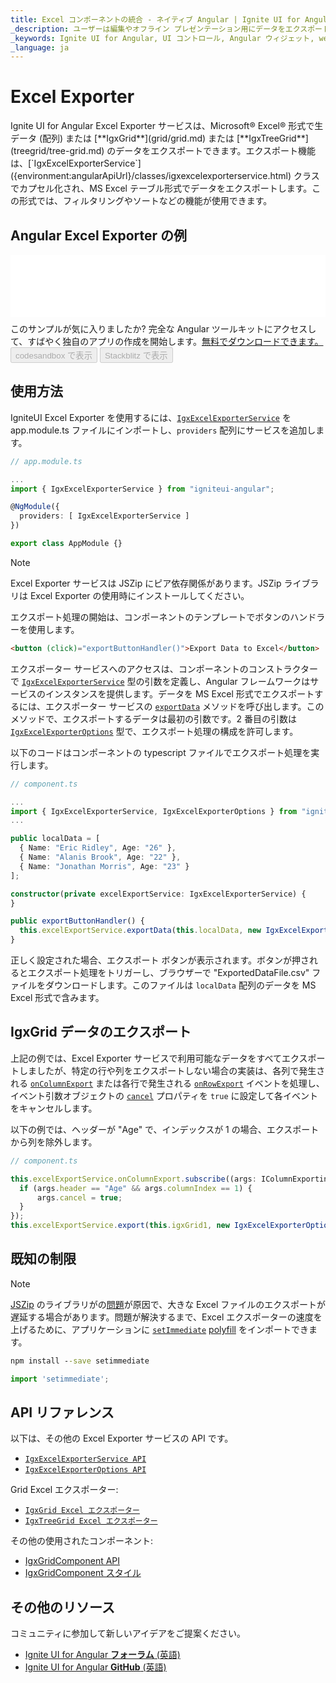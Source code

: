```yaml
---
title: Excel コンポーネントの統合 - ネイティブ Angular | Ignite UI for Angular
_description: ユーザーは編集やオフライン プレゼンテーション用にデータをエクスポートできます。Ignite UI for Angular コンポーネントと統合した Excel 形式でエクスポートできます。
_keywords: Ignite UI for Angular, UI コントロール, Angular ウィジェット, web ウィジェット, UI ウィジェット, Angular, ネイティブ Angular コントロール, ネイティブ Angular コンポーネント スィート, ネイティブ Angular コントロール, ネイティブ Angular コンポーネント ライブラリ, Angular Grid, Angular Data Grid, Angular Grid コントロール, Angular Grid コンポーネント, Excel エクスポート, Angular Excel コンポーネント, Angular エクスポート Excel
_language: ja
---
```


# Excel Exporter

<p class="highlight">
Ignite UI for Angular Excel Exporter サービスは、Microsoft® Excel® 形式で生データ (配列) または [**IgxGrid**](grid/grid.md) または [**IgxTreeGrid**](treegrid/tree-grid.md) のデータをエクスポートできます。エクスポート機能は、[`IgxExcelExporterService`]({environment:angularApiUrl}/classes/igxexcelexporterservice.html) クラスでカプセル化され、MS Excel テーブル形式でデータをエクスポートします。この形式では、フィルタリングやソートなどの機能が使用できます。</p>
<div class="divider"></div>

## Angular Excel Exporter の例

<div class="sample-container loading" style="height: 100px;">
    <iframe id="excel-export-sample-iframe" src="{environment:demosBaseUrl}/services/export-excel" width="100%" height="100%" seamless="" frameborder="0" onload="onSampleIframeContentLoaded(this);" alt="Angular Excel Exporter の例"></iframe>
</div>
<p style="margin: 0;padding-top: 0.5rem">このサンプルが気に入りましたか? 完全な Angular ツールキットにアクセスして、すばやく独自のアプリの作成を開始します。<a class="no-external-icon mchNoDecorate trackCTA" target="_blank" href="https://jp.infragistics.com/products/ignite-ui-angular/download" data-xd-ga-action="Download" data-xd-ga-label="Ignite UI for Angular">無料でダウンロードできます。</a></p>
<div>
<button data-localize="codesandbox" disabled class="codesandbox-btn" data-iframe-id="excel-export-sample-iframe" data-demos-base-url="{environment:demosBaseUrl}">codesandbox で表示</button>
<button data-localize="stackblitz" disabled class="stackblitz-btn" data-iframe-id="excel-export-sample-iframe" data-demos-base-url="{environment:demosBaseUrl}">Stackblitz で表示</button>
</div>
<div class="divider--half"></div>

## 使用方法

IgniteUI Excel Exporter を使用するには、[`IgxExcelExporterService`]({environment:angularApiUrl}/classes/igxexcelexporterservice.html) を app.module.ts ファイルにインポートし、`providers` 配列にサービスを追加します。

```typescript
// app.module.ts

...
import { IgxExcelExporterService } from "igniteui-angular";

@NgModule({
  providers: [ IgxExcelExporterService ]
})

export class AppModule {}
```

> [!Note]
> Excel Exporter サービスは JSZip にピア依存関係があります。JSZip ライブラリは Excel Exporter の使用時にインストールしてください。

エクスポート処理の開始は、コンポーネントのテンプレートでボタンのハンドラーを使用します。

```html
<button (click)="exportButtonHandler()">Export Data to Excel</button>
```

エクスポーター サービスへのアクセスは、コンポーネントのコンストラクターで [`IgxExcelExporterService`]({environment:angularApiUrl}/classes/igxexcelexporterservice.html) 型の引数を定義し、Angular フレームワークはサービスのインスタンスを提供します。データを MS Excel 形式でエクスポートするには、エクスポーター サービスの [`exportData`]({environment:angularApiUrl}/classes/igxexcelexporterservice.html#exportdata) メソッドを呼び出します。このメソッドで、エクスポートするデータは最初の引数です。2 番目の引数は [`IgxExcelExporterOptions`]({environment:angularApiUrl}/classes/igxexcelexporteroptions.html) 型で、エクスポート処理の構成を許可します。

以下のコードはコンポーネントの typescript ファイルでエクスポート処理を実行します。

```typescript
// component.ts

...
import { IgxExcelExporterService, IgxExcelExporterOptions } from "igniteui-angular";
...

public localData = [
  { Name: "Eric Ridley", Age: "26" },
  { Name: "Alanis Brook", Age: "22" },
  { Name: "Jonathan Morris", Age: "23" }
];

constructor(private excelExportService: IgxExcelExporterService) {
}

public exportButtonHandler() {
  this.excelExportService.exportData(this.localData, new IgxExcelExporterOptions("ExportedDataFile"));
}

```

正しく設定された場合、エクスポート ボタンが表示されます。ボタンが押されるとエクスポート処理をトリガーし、ブラウザーで "ExportedDataFile.csv" ファイルをダウンロードします。このファイルは `localData` 配列のデータを MS Excel 形式で含みます。

## IgxGrid データのエクスポート

上記の例では、Excel Exporter サービスで利用可能なデータをすべてエクスポートしましたが、特定の行や列をエクスポートしない場合の実装は、各列で発生される [`onColumnExport`]({environment:angularApiUrl}/classes/igxexcelexporterservice.html#oncolumnexport) または各行で発生される [`onRowExport`]({environment:angularApiUrl}/classes/igxexcelexporterservice.html#onrowexport) イベントを処理し、イベント引数オブジェクトの [`cancel`]({environment:angularApiUrl}/interfaces/irowexportingeventargs.html#cancel) プロパティを `true` に設定して各イベントをキャンセルします。

以下の例では、ヘッダーが "Age" で、インデックスが 1 の場合、エクスポートから列を除外します。

```typescript
// component.ts

this.excelExportService.onColumnExport.subscribe((args: IColumnExportingEventArgs) => {
  if (args.header == "Age" && args.columnIndex == 1) {
      args.cancel = true;
  }
});
this.excelExportService.export(this.igxGrid1, new IgxExcelExporterOptions("ExportedDataFile"));
```

## 既知の制限
> [!NOTE] 
> [JSZip](https://www.npmjs.com/package/jszip) のライブラリがの[問題](https://github.com/Stuk/jszip/issues/617)が原因で、大きな Excel ファイルのエクスポートが遅延する場合があります。問題が解決するまで、Excel エクスポーターの速度を上げるために、アプリケーションに [`setImmediate`](https://developer.mozilla.org/en-US/docs/Web/API/Window/setImmediate) [polyfill](https://www.npmjs.com/package/setimmediate) をインポートできます。

```cmd
npm install --save setimmediate
```

```ts
import 'setimmediate';
```

## API リファレンス

以下は、その他の Excel Exporter サービスの API です。

* [`IgxExcelExporterService API`]({environment:angularApiUrl}/classes/igxexcelexporterservice.html)
* [`IgxExcelExporterOptions API`]({environment:angularApiUrl}/classes/igxexcelexporteroptions.html)

Grid Excel エクスポーター:
* [`IgxGrid Excel エクスポーター`](grid/export-excel.md)
* [`IgxTreeGrid Excel エクスポーター`](treegrid/export-excel.md)

その他の使用されたコンポーネント:
* [IgxGridComponent API]({environment:angularApiUrl}/classes/igxgridcomponent.html)
* [IgxGridComponent スタイル]({environment:sassApiUrl}/index.html#function-igx-grid-theme)

<div class="divider"></div>

## その他のリソース

<div class="divider--half"></div>
コミュニティに参加して新しいアイデアをご提案ください。

* [Ignite UI for Angular **フォーラム** (英語)](https://www.infragistics.com/community/forums/f/ignite-ui-for-angular)
* [Ignite UI for Angular **GitHub** (英語)](https://github.com/IgniteUI/igniteui-angular)
